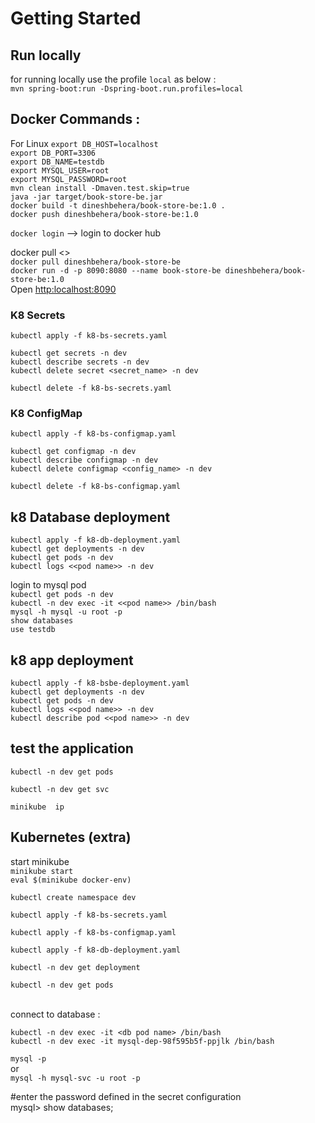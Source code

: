 # Getting Started

## Run locally
for running locally use the profile `local` as below : <br>
`mvn spring-boot:run -Dspring-boot.run.profiles=local`

## Docker Commands :

For Linux
`export DB_HOST=localhost` <br>
`export DB_PORT=3306` <br>
`export DB_NAME=testdb` <br>
`export MYSQL_USER=root` <br>
`export MYSQL_PASSWORD=root` <br>
`mvn clean install -Dmaven.test.skip=true` <br>
`java -jar target/book-store-be.jar` <br>
`docker build -t dineshbehera/book-store-be:1.0 .` <br>
`docker push dineshbehera/book-store-be:1.0`

`docker login` --> login to docker hub

docker pull <<image path>>
<br>
  `docker pull dineshbehera/book-store-be`
    <br>
  `docker run -d -p 8090:8080 --name book-store-be dineshbehera/book-store-be:1.0`
<br>
Open 
[http:localhost:8090](http:localhost:8090)


### K8 Secrets

`kubectl apply -f k8-bs-secrets.yaml`  <br>

`kubectl get secrets -n dev`  <br>
`kubectl describe secrets -n dev`  <br>
`kubectl delete secret <secret_name> -n dev`  <br>

`kubectl delete -f k8-bs-secrets.yaml`  <br>


### K8 ConfigMap

`kubectl apply -f k8-bs-configmap.yaml`  <br>

`kubectl get configmap -n dev`  <br>
`kubectl describe configmap -n dev`  <br>
`kubectl delete configmap <config_name> -n dev`  <br>

`kubectl delete -f k8-bs-configmap.yaml`  <br>

## k8 Database deployment

`kubectl apply -f k8-db-deployment.yaml`  <br>
`kubectl get deployments -n dev`  <br>
`kubectl get pods -n dev`  <br>
`kubectl logs <<pod name>> -n dev`  <br>


login to mysql pod
<br>
`kubectl get pods -n dev` <br>
`kubectl -n dev exec -it <<pod name>> /bin/bash` <br>
`mysql -h mysql -u root -p` <br>
`show databases`  <br>
`use testdb`

## k8 app deployment

`kubectl apply -f k8-bsbe-deployment.yaml`  <br>
`kubectl get deployments -n dev`  <br>
`kubectl get pods -n dev`  <br>
`kubectl logs <<pod name>> -n dev`  <br>
`kubectl describe pod <<pod name>> -n dev` 

## test the application

`kubectl -n dev get pods`

`kubectl -n dev get svc`

`minikube  ip`


## Kubernetes (extra)

start minikube<br>
`minikube start` <br>
`eval $(minikube docker-env)`

`kubectl create namespace dev`

`kubectl apply -f k8-bs-secrets.yaml`

`kubectl apply -f k8-bs-configmap.yaml`

`kubectl apply -f k8-db-deployment.yaml`

`kubectl -n dev get deployment`

`kubectl -n dev get pods`

<br>connect to database : <br>

`kubectl -n dev exec -it <db pod name> /bin/bash`<br>
`kubectl -n dev exec -it mysql-dep-98f595b5f-ppjlk /bin/bash`

`mysql -p` <br> or <br> `mysql -h mysql-svc -u root -p`

#enter the password defined in the secret configuration<br>
mysql> show databases;


